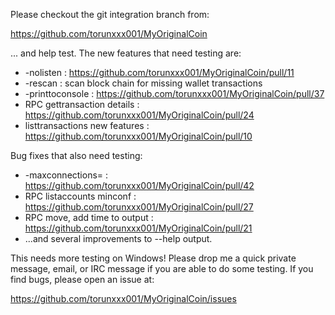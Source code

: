 Please checkout the git integration branch from:

https://github.com/torunxxx001/MyOriginalCoin

... and help test.  The new features that need testing are:

* -nolisten : https://github.com/torunxxx001/MyOriginalCoin/pull/11
* -rescan : scan block chain for missing wallet transactions
* -printtoconsole : https://github.com/torunxxx001/MyOriginalCoin/pull/37
* RPC gettransaction details : https://github.com/torunxxx001/MyOriginalCoin/pull/24
* listtransactions new features : https://github.com/torunxxx001/MyOriginalCoin/pull/10

Bug fixes that also need testing:

* -maxconnections= : https://github.com/torunxxx001/MyOriginalCoin/pull/42
* RPC listaccounts minconf : https://github.com/torunxxx001/MyOriginalCoin/pull/27
* RPC move, add time to output : https://github.com/torunxxx001/MyOriginalCoin/pull/21
* ...and several improvements to --help output.

This needs more testing on Windows!  Please drop me a quick private message, email, or IRC message if you are able to do some testing.  If you find bugs, please open an issue at:

https://github.com/torunxxx001/MyOriginalCoin/issues
